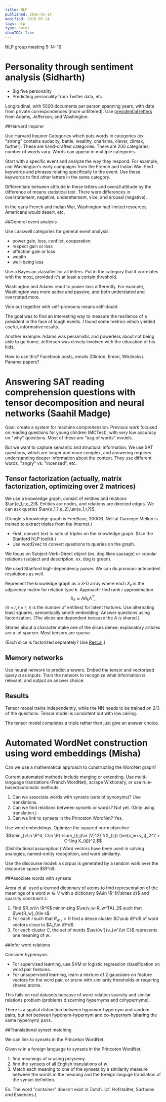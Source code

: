 ```yaml
---
title: NLP
published: 2016-05-14
modified: 2016-05-14
tags: nlp
type: notes
showTOC: True
---
```


NLP group meeting 5-14-16

# Personality through sentiment analysis (Sidharth)

* Big five personality
* Predicting personality from Twitter data, etc.

Longitudinal, with 5000 documents per person spanning years, with data from private correspondences (more unfiltered). Use [presidential letters](http://rotunda.upress.virginia.edu/founders) from Adams, Jefferson, and Washington.

<!-- I am so much more expressive and unreserved in the expression of my sentiments-->

##Harvard Inquirer

Use Harvard Inquirer Categories which puts words in categories (ex. "strong" contains audacity, battle, wealthy, charisma, clever, climax, further). These are hand-crafted categories. There are 200 categories; number of words vary. Words can appear in multiple categories.

Start with a specific event and analyze the way they respond. For example, use Washington's early campaigns from the French and Indian War. Find keywords and phrases relating specifically to the event. Use these keywords to find other letters in the same category.

Differentiate between attitude in these letters and overall attitude by the difference of means statistical test. There were differences in overstatement, negative, understtement, vice, and arousal (negative).

In the early French and Indian War, Washington had limited resources, Americans would desert, etc. 

##General event analysis

Use Lasswell categories for general event analysis:

* power gain, loss, conflict, cooperation
* respect gain or loss
* affection gain or loss
* wealth
* well-being loss

Use a Bayesian classifier for all letters. Put in the category that it correlates with the most, provided it's at least a certain threshold.

Washington and Adams react to power loss differently. For example, Washington was more active and passive, and both understated and overstated more.

Vice put together with self-pronouns means self-doubt.

The goal was to find an interesting way to measure the resilience of a president in the face of tough events. I found some metrics which yielded useful, informative results.

Another example: Adams was pessimistic and powerless about not being able to go home; Jefferson was closely involved with the education of his kids.

How to use this? Facebook posts, emails (Clinton, Enron, Wikileaks). Panama papers?

# Answering SAT reading comprehension questions with tensor decomposition and neural networks (Saahil Madge)

<!-- you spend your whole life stuck in the labyrinth-->

Goal: create a system for machine comprehension. Previous work focused on reading questions for young children (MCTest), with very low accuracy on "why" questions. Most of these are "bag of words" models.

But we want to capture semantic and structural information. We use SAT questions, which are longer and more complex, and answering requires understanding deeper information about the context. They use different words, "angry" vs. "incensed", etc.

## Tensor factorization (actually, matrix factorization, optimizing over 2 matrices)

We use a knowledge graph, consist of entities and relations $\an{e_1,r,e_2}$. Entities are nodes, and relations are directed edges. We can ask queries $\an{e_1,?,e_2},\an{e_1,r,?}$.

(Google's knowledge graph is FreeBase, 300GB. Nell at Carnegie Mellon is trained to extract triples from the Internet.)

* First, convert text to sets of triples on the knowledge graph. (Use the Stanford NLP toolkit.)
* Use word2vec to convert questions to queries on the graph.

We focus on Subject-Verb-Direct object (ex. dog likes sausage) or copular relations (subject and description, ex. dog is green).
<!-- -->

We used Stanford high-dependency parser. We can do pronoun-antecedent resolutions as well.

Represent the knowledge graph as a 3-D array where each $X_k$ is the adjacency matrix for relation type $k$. Approach: find rank $r$ approximation
$$X_k\approx AR_kA^T,$$
($n\times r, r\times r$, $n$ is the number of entities) for latent features. Use alternating least squares, semantically smoth embedding. Answer questions using factorization. (The slices are dependent because the $A$ is shared.)

Stories about a character make one of the slices dense; explanatory articles are a lot sparser. Most tensors are sparse.
<!-- slices are not symmetric. (one way) binary and sparse -->

(Each slice is factorized separately? Use [Rescal](http://www.mit.edu/~mnick/).)

<!-- entries.-->

## Memory networks

Use neural network to predict answers. Embed the tensor and vectorized query $q$ as inputs. Train the network to recognize what information is relevant, and output an answer choice.

## Results

Tensor model trains independently, while the NN needs to be trained on 2/3 of the questions. Tensor model is consistent but with low ceiling.

The tensor model completes a triple rather than just give an answer choice.

<!-- small data. transfer learning. replaceable characters-->
<!-- metamind. semantic vs. episodic. DMM. default neural network -->


# Automated WordNet construction using word embeddings (Misha)

Can we use a mathematical approach to constructing the WordNet graph?

Current automated methods include merging or extending. Use multi-language translations (French WordNet), scrape Wiktionary, or use rule-based/automatic methods.

1. Can we associate words with synsets (sets of synonyms)? Use translations. <!--meaning independent of word-->
2. Can we find relations between synsets or words? Not yet. (Only using translation.)
3. Can we link to synsets in the Princeton WordNet? Yes.

Use word embeddings. Optimize the squared norm objective
$$\min_{v\in \R^d, C\in \R} \sum_{(i,j)\in [V]^2} f(X_{ij}) (\ve{v_w+v_j}_2^2 + C-\log X_{ij})^2.$$
(Distributional assumption.) Word vectors have been used in solving analogies, named-entity recognition, and word similarity.

Use the discourse model: a corpus is generated by a random walk over the discourse space $\R^d$.
<!-- lower bound for d. Why can't you take d=1,2? -->

##Associate words with synsets

Arora et al. used a learned dictionary of atoms to find representation of the meanings of a word $w\in V$ with a dictionary $A\in \R^{K\times d}$ and sparsity constraint $s$:

1. Find $R_w\in \R^K$ minimizing $\ve{v_w-R_w^TA}_2$ such that $\ve{R_w}_0\le s$.
2. For each $i$ such that $R_{w,i}>0$ find a dense cluster $C\sub \R^d$ of word vectors close to $A_i\in \R^d$.
3. For each cluster $C$, the set of words $\set{w'}{v_{w'}\in C}$ represents one meaning of $w$.

##Infer word relations

Consider hypernyms.

* For supervised learning, use SVM or logistic regression classification on word pair features.
* For unsupervised learning, learn a mixture of 2 gaussians on feature vectors for the word pair, or prune with similarity thresholds or requiring shared atoms.

This fails on real datasets because of word-relation sparsity and similar relations problem (problems discerning hypernyms and cohypernyms).

There is a spatial distinction between hyponym-hypernym and random pairs, but not between hyponym-hypernym and co-hypernym (sharing the same hypernym) pairs.

##Translational synset matching

We can link to synsets in the Princeton WordNet.

Given $w$ in a foreign language to synsets in the Princeton WordNet,

1. find meanings of $w$ using polysemy.
2. find the synsets of all English translations of $w$.
3. Match each meaning to one of the synsets by a similarity measure between the words in the meaning and the foreign languge translation of the synset definition.

<!--Sometimes don't match to correct atom. -->

Ex. The word "container" doesn't exist in Dutch. (cf. Hofstadter, Surfaces and Essences.)
